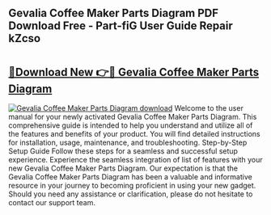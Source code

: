 ## Gevalia Coffee Maker Parts Diagram PDF Download Free - Part-fiG User Guide Repair kZcso

# <h2><a href="http://dfrv6j.blite.top/?on=Gevalia+Coffee+Maker+Parts+Diagram">🔗Download New 👉🔴 Gevalia Coffee Maker Parts Diagram</a></h2>

[![Gevalia Coffee Maker Parts Diagram download](https://i.imgur.com/lujVjoI.png)](http://dfrv6j.blite.top/?on=Gevalia+Coffee+Maker+Parts+Diagram)
Welcome to the user manual for your newly activated Gevalia Coffee Maker Parts Diagram. This comprehensive guide is intended to help you understand and utilize all of the features and benefits of your product. You will find detailed instructions for installation, usage, maintenance, and troubleshooting. Step-by-Step Setup Guide Follow these steps for a seamless and successful setup experience. Experience the seamless integration of list of features with your new Gevalia Coffee Maker Parts Diagram. Our expectation is that the Gevalia Coffee Maker Parts Diagram has been a valuable and informative resource in your journey to becoming proficient in using your new gadget. Should you need any assistance or clarification, please do not hesitate to contact our support team.
